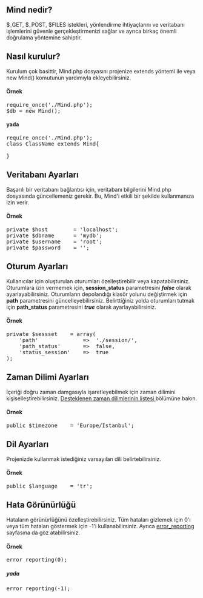 <h2>Mind nedir?</h2>
$_GET, $_POST, $FILES istekleri, yönlendirme ihtiyaçlarını ve veritabanı işlemlerini güvenle gerçekleştirmenizi sağlar ve ayrıca birkaç önemli doğrulama yöntemine sahiptir.
<h2>Nasıl kurulur?</h2>
Kurulum çok basittir, Mind.php dosyasını projenize extends yöntemi ile veya new Mind() komutunun yardımıyla ekleyebilirsiniz.
<h4>Örnek</h4>
<pre>
require_once('./Mind.php');
$db = new Mind();
</pre>

<h4>yada</h4>

<pre>
require_once('./Mind.php');
class ClassName extends Mind{

}
</pre>
<h2>Veritabanı Ayarları</h2>
Başarılı bir veritabanı bağlantısı için, veritabanı bilgilerini Mind.php dosyasında güncellemeniz gerekir. Bu, Mind'i etkili bir şekilde kullanmanıza izin verir.
<h4>Örnek</h4>
<pre>
private $host        = 'localhost';
private $dbname      = 'mydb';
private $username    = 'root';
private $password    = '';
</pre>
<h2>Oturum Ayarları</h2>
Kullanıcılar için oluşturulan oturumları özelleştirebilir veya kapatabilirsiniz. Oturumlara izin vermemek için, <strong>session_status</strong> parametresini <strong><i>false</i></strong> olarak ayarlayabilirsiniz. Oturumların depolandığı klasör yolunu değiştirmek için <strong>path</strong> parametresini güncelleyebilirsiniz. Belirttiğiniz yolda oturumları tutmak için <strong>path_status</strong> parametresini <strong><i>true</i></strong> olarak ayarlayabilirsiniz.
<h4>Örnek</h4>
<pre>
private $sessset    = array(
    'path'              =>  './session/',
    'path_status'       =>  false,
    'status_session'    =>  true
);
</pre>
<h2>Zaman Dilimi Ayarları</h2>
İçeriği doğru zaman damgasıyla işaretleyebilmek için zaman dilimini kişiselleştirebilirsiniz. <a target="_blank" href="https://secure.php.net/manual/tr/timezones.php"> Desteklenen zaman dilimlerinin listesi </a> bölümüne bakın.
<h4>Örnek</h4>
<pre>
public $timezone    = 'Europe/Istanbul';
</pre>
<h2>Dil Ayarları</h2>
Projenizde kullanmak istediğiniz varsayılan dili belirtebilirsiniz.
<h4>Örnek</h4>
<pre>
public $language    = 'tr';
</pre>
<h2>Hata Görünürlüğü</h2>
Hataların görünürlüğünü özelleştirebilirsiniz. Tüm hataları gizlemek için 0'ı veya tüm hataları göstermek için -1'i kullanabilirsiniz. Ayrıca <a target="_blank" href="https://secure.php.net/manual/tr/function.error-reporting.php"> error_reporting </a> sayfasına da göz atabilirsiniz.
<h4>Örnek</h4>
<pre>
error_reporting(0);
</pre>
<h5>yada</h5>
<pre>
error_reporting(-1);
</pre>
